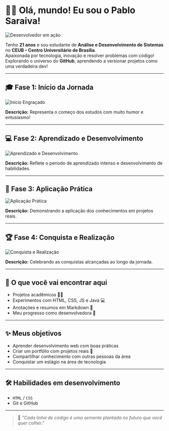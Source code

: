 # 👩‍💻 Olá, mundo! Eu sou o Pablo Saraiva!

![Desenvolvedor em ação](https://media.giphy.com/media/qgQUggAC3Pfv687qPC/giphy.gif)

 Tenho **21 anos** e sou estudante de **Análise e Desenvolvimento de Sistemas** no **CEUB – Centro Universitário de Brasília**.  
 Apaixonada por tecnologia, inovação e resolver problemas com código!  
 Explorando o universo do **GitHub**, aprendendo a versionar projetos como uma verdadeira dev!

---

## 🎓 Fase 1: Início da Jornada

![Início Engraçado](https://media.giphy.com/media/3o7aD2saalBwwftBIY/giphy.gif)

**Descrição:** Representa o começo dos estudos com muito humor e entusiasmo!

---

## 💻 Fase 2: Aprendizado e Desenvolvimento

![Aprendizado e Desenvolvimento](https://media.giphy.com/media/26xBwdIuRJiAIqHwA/giphy.gif)

**Descrição:** Reflete o período de aprendizado intenso e desenvolvimento de habilidades.

---

## 🚀 Fase 3: Aplicação Prática

![Aplicação Prática](https://media.giphy.com/media/l0MYt5jPR6QX5pnqM/giphy.gif)

**Descrição:** Demonstrando a aplicação dos conhecimentos em projetos reais.

---

## 🏆 Fase 4: Conquista e Realização

![Conquista e Realização](https://media.giphy.com/media/3o6Zt481isNVuQI1l6/giphy.gif)

**Descrição:** Celebrando as conquistas alcançadas ao longo da jornada.

---

## 🌟 O que você vai encontrar aqui

- Projetos acadêmicos 👩‍🏫  
- Experimentos com HTML, CSS, JS e Java 💻  
- Anotações e resumos em Markdown 📝  
- Meu progresso como desenvolvedora 🚀  

---

## ✨ Meus objetivos

- Aprender desenvolvimento web com boas práticas   
- Criar um portfólio com projetos reais 📁 
- Compartilhar conhecimento com outras pessoas da área  
- Conquistar um estágio na área de tecnologia 

---

## 🛠️ Habilidades em desenvolvimento

- `HTML` / `CSS`  
- Git e GitHub  

---

> 🌱 *"Cada linha de código é uma semente plantada no futuro que você quer colher."*
